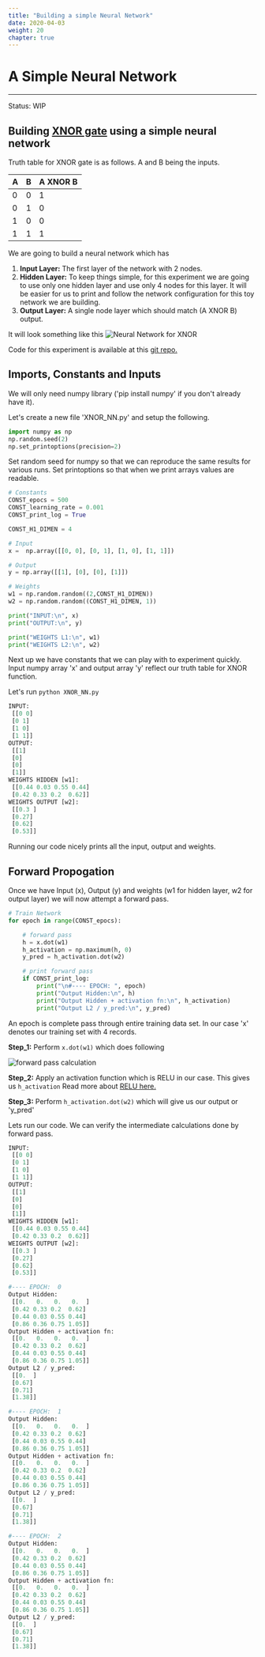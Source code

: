 ```yaml
---
title: "Building a simple Neural Network"
date: 2020-04-03
weight: 20
chapter: true
---
```


# A Simple Neural Network
---
Status: WIP


## Building [XNOR gate](https://en.wikipedia.org/wiki/XNOR_gate) using a simple neural network

Truth table for XNOR gate is as follows. A and B being the inputs.

|A  | B | A XNOR B |
|---|----|---|
|0  | 0  | 1 |
|0  | 1  | 0 |
|1  | 0  | 0 |
|1  | 1  | 1 |	


We are going to build a neural network which has
1. **Input Layer:** The first layer of the network with 2 nodes.
2. **Hidden Layer:** To keep things simple, for this experiment we are going to use only one hidden layer and use only 4 nodes for this layer. It will be easier for us to print and follow the network configuration for this toy network we are building.
3. **Output Layer:** A single node layer which should match (A XNOR B) output.

It will look something like this
![Neural Network for XNOR](/images/c_01/neural_network_simple.png)

Code for this experiment is available at this [git repo.](https://github.com/bombaybrew/brew_nlp)

## Imports, Constants and Inputs

We will only need numpy library ('pip install numpy' if you don't already have it).

Let's create a new file 'XNOR_NN.py' and setup the following.

```python
import numpy as np
np.random.seed(2)
np.set_printoptions(precision=2)
```

Set random seed for numpy so that we can reproduce the same results for various runs.
Set printoptions so that when we print arrays values are readable.


```python
# Constants
CONST_epocs = 500
CONST_learning_rate = 0.001
CONST_print_log = True

CONST_H1_DIMEN = 4

# Input
x =  np.array([[0, 0], [0, 1], [1, 0], [1, 1]])

# Output
y = np.array([[1], [0], [0], [1]])

# Weights
w1 = np.random.random((2,CONST_H1_DIMEN))
w2 = np.random.random((CONST_H1_DIMEN, 1))

print("INPUT:\n", x)
print("OUTPUT:\n", y)

print("WEIGHTS L1:\n", w1)
print("WEIGHTS L2:\n", w2)
```

Next up we have constants that we can play with to experiment quickly.
Input numpy array 'x' and output array 'y' reflect our truth table for XNOR function.

Let's run `python XNOR_NN.py`

```python
INPUT:
 [[0 0]
 [0 1]
 [1 0]
 [1 1]]
OUTPUT:
 [[1]
 [0]
 [0]
 [1]]
WEIGHTS HIDDEN [w1]:
 [[0.44 0.03 0.55 0.44]
 [0.42 0.33 0.2  0.62]]
WEIGHTS OUTPUT [w2]:
 [[0.3 ]
 [0.27]
 [0.62]
 [0.53]]
```

Running our code nicely prints all the input, output and weights.


## Forward Propogation

Once we have Input (x), Output (y) and weights (w1 for hidden layer, w2 for output layer) we will now attempt a forward pass.

```python
# Train Network
for epoch in range(CONST_epocs):

    # forward pass
    h = x.dot(w1)
    h_activation = np.maximum(h, 0)
    y_pred = h_activation.dot(w2)

    # print forward pass
    if CONST_print_log:
        print("\n#---- EPOCH: ", epoch)
        print("Output Hidden:\n", h)
        print("Output Hidden + activation fn:\n", h_activation)
        print("Output L2 / y_pred:\n", y_pred)
```

An epoch is complete pass through entire training data set. In our case 'x' denotes our training set with 4 records.

**Step_1:** Perform `x.dot(w1)` which does following

![forward pass calculation](/images/c_01/nn_forward_pass_x_w1.png)

**Step_2:** Apply an activation function which is RELU in our case. This gives us `h_activation`
Read more about [RELU here.](https://www.tinymind.com/learn/terms/relu)

**Step_3:** Perform `h_activation.dot(w2)` which will give us our output or 'y_pred'

Lets run our code. We can verify the intermediate calculations done by forward pass.

```python
INPUT:
 [[0 0]
 [0 1]
 [1 0]
 [1 1]]
OUTPUT:
 [[1]
 [0]
 [0]
 [1]]
WEIGHTS HIDDEN [w1]:
 [[0.44 0.03 0.55 0.44]
 [0.42 0.33 0.2  0.62]]
WEIGHTS OUTPUT [w2]:
 [[0.3 ]
 [0.27]
 [0.62]
 [0.53]]

#---- EPOCH:  0
Output Hidden:
 [[0.   0.   0.   0.  ]
 [0.42 0.33 0.2  0.62]
 [0.44 0.03 0.55 0.44]
 [0.86 0.36 0.75 1.05]]
Output Hidden + activation fn:
 [[0.   0.   0.   0.  ]
 [0.42 0.33 0.2  0.62]
 [0.44 0.03 0.55 0.44]
 [0.86 0.36 0.75 1.05]]
Output L2 / y_pred:
 [[0.  ]
 [0.67]
 [0.71]
 [1.38]]

#---- EPOCH:  1
Output Hidden:
 [[0.   0.   0.   0.  ]
 [0.42 0.33 0.2  0.62]
 [0.44 0.03 0.55 0.44]
 [0.86 0.36 0.75 1.05]]
Output Hidden + activation fn:
 [[0.   0.   0.   0.  ]
 [0.42 0.33 0.2  0.62]
 [0.44 0.03 0.55 0.44]
 [0.86 0.36 0.75 1.05]]
Output L2 / y_pred:
 [[0.  ]
 [0.67]
 [0.71]
 [1.38]]

#---- EPOCH:  2
Output Hidden:
 [[0.   0.   0.   0.  ]
 [0.42 0.33 0.2  0.62]
 [0.44 0.03 0.55 0.44]
 [0.86 0.36 0.75 1.05]]
Output Hidden + activation fn:
 [[0.   0.   0.   0.  ]
 [0.42 0.33 0.2  0.62]
 [0.44 0.03 0.55 0.44]
 [0.86 0.36 0.75 1.05]]
Output L2 / y_pred:
 [[0.  ]
 [0.67]
 [0.71]
 [1.38]]
```